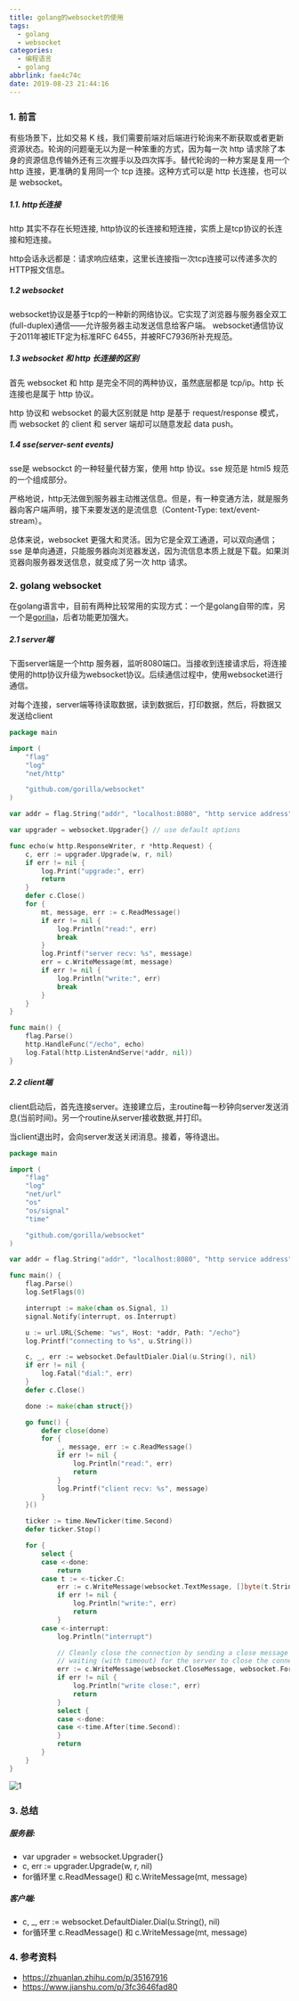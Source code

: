 ```yaml
---
title: golang的websocket的使用
tags:
  - golang
  - websocket
categories:
  - 编程语言
  - golang
abbrlink: fae4c74c
date: 2019-08-23 21:44:16
---
```




### 1. 前言

有些场景下，比如交易 K 线，我们需要前端对后端进行轮询来不断获取或者更新资源状态。轮询的问题毫无以为是一种笨重的方式，因为每一次 http 请求除了本身的资源信息传输外还有三次握手以及四次挥手。替代轮询的一种方案是复用一个 http 连接，更准确的复用同一个 tcp 连接。这种方式可以是 http 长连接，也可以是 websocket。

<!-- more -->

##### 1.1. http长连接

http 其实不存在长短连接, http协议的长连接和短连接，实质上是tcp协议的长连接和短连接。

http会话永远都是：请求响应结束，这里长连接指一次tcp连接可以传递多次的HTTP报文信息。

##### 1.2 websocket

websocket协议是基于tcp的一种新的网络协议。它实现了浏览器与服务器全双工(full-duplex)通信——允许服务器主动发送信息给客户端。
websocket通信协议于2011年被IETF定为标准RFC 6455，并被RFC7936所补充规范。

##### 1.3 websocket 和 http 长连接的区别

首先 websocket 和 http 是完全不同的两种协议，虽然底层都是 tcp/ip。http 长连接也是属于 http 协议。

http 协议和 websocket 的最大区别就是 http 是基于 request/response 模式，而 websocket 的 client 和 server 端却可以随意发起 data push。

##### 1.4 sse(server-sent events)

sse是 websockct 的一种轻量代替方案，使用 http 协议。sse 规范是 html5 规范的一个组成部分。

严格地说，http无法做到服务器主动推送信息。但是，有一种变通方法，就是服务器向客户端声明，接下来要发送的是流信息（Content-Type: text/event-stream）。

总体来说，websocket 更强大和灵活。因为它是全双工通道，可以双向通信；sse 是单向通道，只能服务器向浏览器发送，因为流信息本质上就是下载。如果浏览器向服务器发送信息，就变成了另一次 http 请求。



### 2. golang websocket

在golang语言中，目前有两种比较常用的实现方式：一个是golang自带的库，另一个是[gorilla](github.com/gorilla/websocket)，后者功能更加强大。



##### 2.1 server端

下面server端是一个http 服务器，监听8080端口。当接收到连接请求后，将连接使用的http协议升级为websocket协议。后续通信过程中，使用websocket进行通信。

对每个连接，server端等待读取数据，读到数据后，打印数据，然后，将数据又发送给client

```go
package main

import (
	"flag"
	"log"
	"net/http"

	"github.com/gorilla/websocket"
)

var addr = flag.String("addr", "localhost:8080", "http service address")

var upgrader = websocket.Upgrader{} // use default options

func echo(w http.ResponseWriter, r *http.Request) {
	c, err := upgrader.Upgrade(w, r, nil)
	if err != nil {
		log.Print("upgrade:", err)
		return
	}
	defer c.Close()
	for {
		mt, message, err := c.ReadMessage()
		if err != nil {
			log.Println("read:", err)
			break
		}
		log.Printf("server recv: %s", message)
		err = c.WriteMessage(mt, message)
		if err != nil {
			log.Println("write:", err)
			break
		}
	}
}

func main() {
	flag.Parse()
	http.HandleFunc("/echo", echo)
	log.Fatal(http.ListenAndServe(*addr, nil))
}
```



##### 2.2 client端

client启动后，首先连接server。连接建立后，主routine每一秒钟向server发送消息(当前时间)。另一个routine从server接收数据,并打印。

当client退出时，会向server发送关闭消息。接着，等待退出。

```go
package main

import (
	"flag"
	"log"
	"net/url"
	"os"
	"os/signal"
	"time"

	"github.com/gorilla/websocket"
)

var addr = flag.String("addr", "localhost:8080", "http service address")

func main() {
	flag.Parse()
	log.SetFlags(0)

	interrupt := make(chan os.Signal, 1)
	signal.Notify(interrupt, os.Interrupt)

	u := url.URL{Scheme: "ws", Host: *addr, Path: "/echo"}
	log.Printf("connecting to %s", u.String())

	c, _, err := websocket.DefaultDialer.Dial(u.String(), nil)
	if err != nil {
		log.Fatal("dial:", err)
	}
	defer c.Close()

	done := make(chan struct{})

	go func() {
		defer close(done)
		for {
			_, message, err := c.ReadMessage()
			if err != nil {
				log.Println("read:", err)
				return
			}
			log.Printf("client recv: %s", message)
		}
	}()

	ticker := time.NewTicker(time.Second)
	defer ticker.Stop()

	for {
		select {
		case <-done:
			return
		case t := <-ticker.C:
			err := c.WriteMessage(websocket.TextMessage, []byte(t.String()))
			if err != nil {
				log.Println("write:", err)
				return
			}
		case <-interrupt:
			log.Println("interrupt")

			// Cleanly close the connection by sending a close message and then
			// waiting (with timeout) for the server to close the connection.
			err := c.WriteMessage(websocket.CloseMessage, websocket.FormatCloseMessage(websocket.CloseNormalClosure, ""))
			if err != nil {
				log.Println("write close:", err)
				return
			}
			select {
			case <-done:
			case <-time.After(time.Second):
			}
			return
		}
	}
}
```



![1](golang_websocket/1.png)



### 3. 总结

##### 服务器:

+ var upgrader = websocket.Upgrader{}
+ c, err := upgrader.Upgrade(w, r, nil)
+ for循环里 c.ReadMessage()  和 c.WriteMessage(mt, message)

##### 客户端:

+ c, _, err := websocket.DefaultDialer.Dial(u.String(), nil)
+ for循环里 c.ReadMessage()  和 c.WriteMessage(mt, message)



### 4. 参考资料

+ https://zhuanlan.zhihu.com/p/35167916
+ https://www.jianshu.com/p/3fc3646fad80